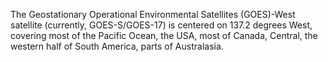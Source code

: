 The Geostationary Operational Environmental Satellites (GOES)-West satellite (currently, GOES-S/GOES-17) is centered on 137.2 degrees West, covering most of the Pacific Ocean, the USA, most of Canada, Central, the western half of South America, parts of Australasia.